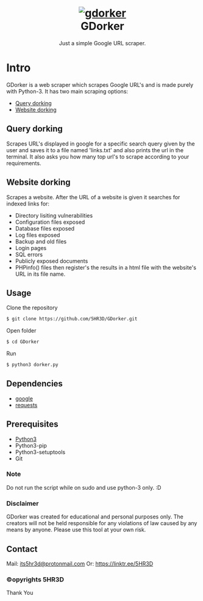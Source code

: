 <h1 align="center">
  <br>
  <a href="https://github.com/5HR3D/GDorker"><img src="https://github.com/5HR3D/GDorker/blob/main/screenshot.png" alt="gdorker"></a>
  <br>
  GDorker
  </h1>
<p align="center">Just a simple Google URL scraper.</p>

# Intro
GDorker is a web scraper which scrapes Google URL's and is made purely with Python-3. It has two main scraping options:
- <a href="https://github.com/5HR3D/GDorker#query-dorking">Query dorking</a>
- <a href="https://github.com/5HR3D/GDorker#website-dorking">Website dorking</a>

## Query dorking
Scrapes URL's displayed in google for a specific search query given by the user and saves it to a file  named 'links.txt' and also prints the url in the  terminal. It also asks you how many top url's to scrape according to your requirements.

## Website dorking
Scrapes a website. After the URL of a website is given it searches for indexed links for:
- Directory lisiting vulnerabilities
- Configuration files exposed
- Database files exposed
- Log files exposed
- Backup and old files
- Login pages
- SQL errors
- Publicly exposed documents
- PHPinfo() files
then register's the  results in a html file with the website's URL in its file name.
## Usage

Clone the repository
```sh
$ git clone https://github.com/5HR3D/GDorker.git
```
Open folder
```sh
$ cd GDorker
```
Run
```sh
$ python3 dorker.py
```

## Dependencies
- <a href="https://pypi.org/project/google/">google</a> 
- <a href="https://pypi.org/project/requests/">requests</a>

## Prerequisites
- <a href="https://www.python.org/download/releases/3.0/">Python3</a>
- Python3-pip
- Python3-setuptools
- Git

### Note
Do not run the script while on sudo and use python-3 only. :D

### Disclaimer 
GDorker was created for educational and personal purposes only. The creators will not be held responsible for any violations of law caused by any means by anyone. Please use this tool at your own risk.

## Contact
Mail: its5hr3d@protonmail.com
Or: https://linktr.ee/5HR3D

### ©opyrights 5HR3D
Thank You
